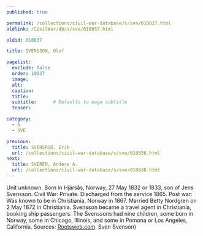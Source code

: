 ```yaml
---
published: true

permalink: /collections/civil-war-database/s/sve/010037.html
oldlink: /CivilWar/db/s/sve/010037.html

oldid: 010037

title: SVENSSON, Olof

pagelist:
  exclude: false
  order: 10037
  image: 
  alt:
  caption:
  title:
  subtitle:      # Defaults to page subtitle
  teaser:

category: 
  - S 
  - SVE

previous:
  title: SVENSRUD, Erik
  url: /collections/civil-war-database/s/sve/010036.html  
next:
  title: SVEREN, Anders A.
  url: /collections/civil-war-database/s/sve/010038.html   
---
```

Unit unknown. Born in Hj&auml;rs&aring;s, Norway, 27 May 1832 or 1833, son of Jens Svensson. Civil War: Private. Discharged from the service 1865. Post war: Was known to be in Christiania, Norway in 1867. Married Betty Nordgren on 2 May 1872 in Christiania. Svensson became a travel agent in Christiania, booking ship passengers. The Svenssons had nine children, some born in Norway, some in Chicago, Illinois, and some in Pomona or Los Angeles, California. Sources: [Rootsweb.com](http://Rootsweb.com/). Sven Svenson)